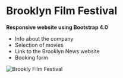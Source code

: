 # Brooklyn Film Festival

__Responsive website using Bootstrap 4.0__

* Info about the company
* Selection of movies
* Link to the Brooklyn News website
* Booking form


![Brookly Film Festival](/image/brooklyn-film-festival.jpg)


